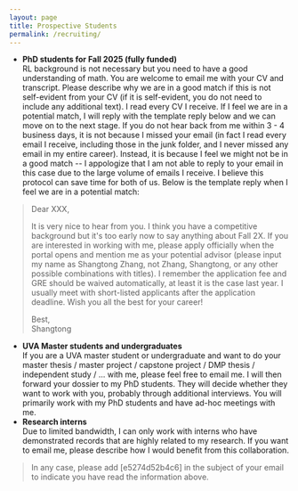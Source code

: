 ```yaml
---
layout: page 
title: Prospective Students
permalink: /recruiting/
---
```


* **PhD students for Fall 2025 (fully funded)**  
RL background is not necessary but you need to have a good understanding of math. You are welcome to email me with your CV and transcript. Please describe why we are in a good match if this is not self-evident from your CV (if it is self-evident, you do not need to include any additional text). I read every CV I receive. If I feel we are in a potential match, I will reply with the template reply below and we can move on to the next stage. If you do not hear back from me within 3 - 4 business days, it is not because I missed your email (in fact I read every email I receive, including those in the junk folder, and I never missed any email in my entire career). Instead, it is because I feel we might not be in a good match -- I appologize that I am not able to reply to your email in this case due to the large volume of emails I receive. I believe this protocol can save time for both of us. Below is the template reply when I feel we are in a potential match:
> Dear XXX,
> 
> It is very nice to hear from you. I think you have a competitive background but it's too early now to say anything about Fall 2X. If you are interested in working with me, please apply officially when the portal opens and mention me as your potential advisor (please input my name as Shangtong Zhang, not Zhang, Shangtong, or any other possible combinations with titles). I remember the application fee and GRE should be waived automatically, at least it is the case last year. I usually meet with short-listed applicants after the application deadline. Wish you all the best for your career!
>
> Best,  
> Shangtong

* **UVA Master students and undergraduates**  
If you are a UVA master student or undergraduate and want to do your master thesis / master project / capstone project / DMP thesis / independent study / ... with me, please feel free to email me. I will then forward your dossier to my PhD students. They will decide whether they want to work with you, probably through additional interviews. You will primarily work with my PhD students and have ad-hoc meetings with me.
* **Research interns**   
Due to limited bandwidth, I can only work with interns who have demonstrated records that are highly related to my research.
If you want to email me, please describe how I would benefit from this collaboration.

> In any case, please add [e5274d52b4c6] in the subject of your email to indicate you have read the information above.
